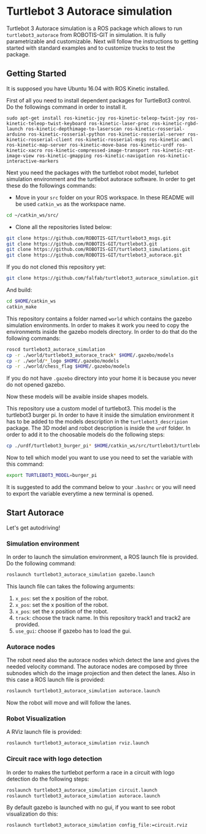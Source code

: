 # Turtlebot 3 Autorace simulation #

Turtlebot 3 Autorace simulation is a ROS package which allows to run ```turtlebot3_autorace``` from ROBOTIS-GIT in simulation. It is fully parametrizable and customizable. Next will follow the instructions to getting started with standard examples and to customize trucks to test the package.

## Getting Started ##

It is supposed you have Ubuntu 16.04 with ROS Kinetic installed.

First of all you need to install dependent packages for TurtleBot3 control.
Do the followings command in order to install it.

```shell
sudo apt-get install ros-kinetic-joy ros-kinetic-teleop-twist-joy ros-kinetic-teleop-twist-keyboard ros-kinetic-laser-proc ros-kinetic-rgbd-launch ros-kinetic-depthimage-to-laserscan ros-kinetic-rosserial-arduino ros-kinetic-rosserial-python ros-kinetic-rosserial-server ros-kinetic-rosserial-client ros-kinetic-rosserial-msgs ros-kinetic-amcl ros-kinetic-map-server ros-kinetic-move-base ros-kinetic-urdf ros-kinetic-xacro ros-kinetic-compressed-image-transport ros-kinetic-rqt-image-view ros-kinetic-gmapping ros-kinetic-navigation ros-kinetic-interactive-markers
```

Next you need the packages with the turtlebot robot model, turlebot simulation environment and the turtlebot autorace software. In order to get these do the followings commands:

- Move in your ```src``` folder on your ROS workspace. In these README will be used ```catkin_ws``` as the workspace name.

```bash
cd ~/catkin_ws/src/
```

- Clone all the repositories listed below:

```bash
git clone https://github.com/ROBOTIS-GIT/turtlebot3_msgs.git
git clone https://github.com/ROBOTIS-GIT/turtlebot3.git
git clone https://github.com/ROBOTIS-GIT/turtlebot3_simulations.git
git clone https://github.com/ROBOTIS-GIT/turtlebot3_autorace.git
```

If you do not cloned this repository yet:
```bash
git clone https://github.com/falfab/turtlebot3_autorace_simulation.git
```

And build:
```bash
cd $HOME/catkin_ws
catkin_make
```

This repository contains a folder named ```world``` which contains the gazebo simulation environments. In order to makes it work you need to copy the environments inside the gazebo models directory. In order to do that do the following commands:

```bash
roscd turtlebot3_autorace_simulation
cp -r ./world/turtlebot3_autorace_track* $HOME/.gazebo/models
cp -r ./world/*_logo $HOME/.gazebo/models
cp -r ./world/chess_flag $HOME/.gazebo/models
```

If you do not have ```.gazebo``` directory into your home it is because you never do not opened gazebo.

Now these models will be avaible inside shapes models.

This repository use a custom model of turtlebot3. This model is the turtlebot3 burger pi. In order to have it inside the simulation environment it has to be added to the models description in the ```turtlebot3_descripion``` package.
The 3D model and robot description is inside the ```urdf``` folder. In order to add it to the choosable models do the following steps:

```bash
cp ./urdf/turtlebot3_burger_pi* $HOME/catkin_ws/src/turtlebot3/turtlebot3_description/urdf/.
```

Now to tell which model you want to use you need to set the variable with this command:

```bash
export TURTLEBOT3_MODEL=burger_pi
```

It is suggested to add the command below to your `.bashrc` or you will need to export the variable everytime a new terminal is opened.

## Start Autorace ##

Let's get autodriving!

### Simulation environment ###

In order to launch the simulation environment, a ROS launch file is provided. Do the following command:

```bash
roslaunch turtlebot3_autorace_simulation gazebo.launch
```

This launch file can takes the following arguments:

1. ```x_pos```: set the x position of the robot.
2. ```x_pos```: set the x position of the robot.
3. ```x_pos```: set the x position of the robot.
4. ```track```: choose the track name. In this repository track1 and track2 are provided.
5. ```use_gui```: choose if gazebo has to load the gui.

### Autorace nodes ###

The robot need also the autorace nodes which detect the lane and gives the needed velocity command.
The autorace nodes are composed by three subnodes which do the image projection and then detect the lanes.
Also in this case a ROS launch file is provided:

```bash
roslaunch turtlebot3_autorace_simulation autorace.launch
```

Now the robot will move and will follow the lanes.

### Robot Visualization ###

A RViz launch file is provided:

```bash
roslaunch turtlebot3_autorace_simulation rviz.launch
```

### Circuit race with logo detection ###

In order to makes the turtlebot perform a race in a circuit with logo detection do the following steps:

```bash
roslaunch turtlebot3_autorace_simulation circuit.launch
roslaunch turtlebot3_autorace_simulation autorace.launch
```

By default gazebo is launched with no gui, if you want to see robot visualization do this:

```bash
roslaunch turtlebot3_autorace_simulation config_file:=circuit.rviz
```

<!-- ## Calibration ##

Do the robot do not follow the lanes? You need to calibrate it.
The roslaunch files will search inside the ```config``` folder in this repository. Then you need to override the files inside that folder.
In order to enter configuration mode you can pass as parameter to the autorace launch the ```calibration_mode``` argument. In order to do this do the following step:

```bash
roslaunch turtlebot3_autorace_simulation gazebo.launch
roslaunch turtlebot3_autorace_simulation autorace.launch calibration_mode:=calibration
```

Then open ```rqt_image_view``` to see what the camera sees. If the calibration mode is on you shoud see wrong detect in the topic -->
